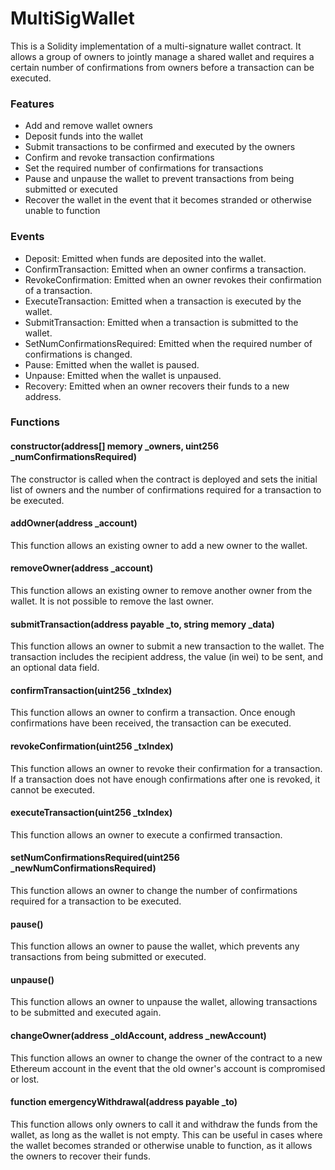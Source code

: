 # MultiSigWallet
This is a Solidity implementation of a multi-signature wallet contract. It allows a group of owners to jointly manage a shared wallet and requires a certain number of confirmations from owners before a transaction can be executed.

### Features
- Add and remove wallet owners
- Deposit funds into the wallet
- Submit transactions to be confirmed and executed by the owners
- Confirm and revoke transaction confirmations
- Set the required number of confirmations for transactions
- Pause and unpause the wallet to prevent transactions from being submitted or executed
- Recover the wallet in the event that it becomes stranded or otherwise unable to function

### Events
- Deposit: Emitted when funds are deposited into the wallet.
- ConfirmTransaction: Emitted when an owner confirms a transaction.
- RevokeConfirmation: Emitted when an owner revokes their confirmation of a transaction.
- ExecuteTransaction: Emitted when a transaction is executed by the wallet.
- SubmitTransaction: Emitted when a transaction is submitted to the wallet.
- SetNumConfirmationsRequired: Emitted when the required number of confirmations is changed.
- Pause: Emitted when the wallet is paused.
- Unpause: Emitted when the wallet is unpaused.
- Recovery: Emitted when an owner recovers their funds to a new address.

### Functions
#### constructor(address[] memory _owners, uint256 _numConfirmationsRequired)
The constructor is called when the contract is deployed and sets the initial list of owners and the number of confirmations required for a transaction to be executed.

#### addOwner(address _account)
This function allows an existing owner to add a new owner to the wallet.

#### removeOwner(address _account)
This function allows an existing owner to remove another owner from the wallet. It is not possible to remove the last owner.

#### submitTransaction(address payable _to, string memory _data)
This function allows an owner to submit a new transaction to the wallet. The transaction includes the recipient address, the value (in wei) to be sent, and an optional data field.

#### confirmTransaction(uint256 _txIndex)
This function allows an owner to confirm a transaction. Once enough confirmations have been received, the transaction can be executed.

#### revokeConfirmation(uint256 _txIndex)
This function allows an owner to revoke their confirmation for a transaction. If a transaction does not have enough confirmations after one is revoked, it cannot be executed.

#### executeTransaction(uint256 _txIndex)
This function allows an owner to execute a confirmed transaction.

#### setNumConfirmationsRequired(uint256 _newNumConfirmationsRequired)
This function allows an owner to change the number of confirmations required for a transaction to be executed.

#### pause()
This function allows an owner to pause the wallet, which prevents any transactions from being submitted or executed.

#### unpause()
This function allows an owner to unpause the wallet, allowing transactions to be submitted and executed again.

#### changeOwner(address _oldAccount, address _newAccount)
This function allows an owner to change the owner of the contract to a new Ethereum account in the event that the old owner's account is compromised or lost.

#### function emergencyWithdrawal(address payable _to)
This function allows only owners to call it and withdraw the funds from the wallet, as long as the wallet is not empty. This can be useful in cases where the wallet becomes stranded or otherwise unable to function, as it allows the owners to recover their funds.